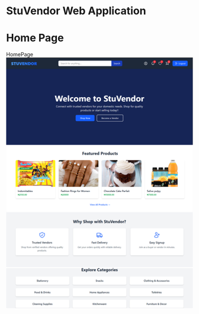  # StuVendor Web Application

# Home Page

HomePage
![Homepage Screenshot](images/homepage-1.png)
![Homepage Screenshot](images/homepage-2.png)
![Homepage Screenshot](images/homepage-3.png)
![Homepage Screenshot](images/homepage-4.png)